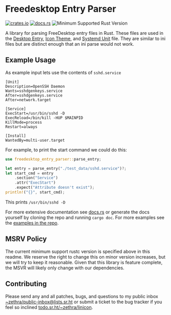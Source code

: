 # Freedesktop Entry Parser

[![crates.io](https://img.shields.io/crates/v/freedesktop_entry_parser.svg)](https://crates.io/crates/freedesktop_entry_parser)
[![docs.rs](https://docs.rs/freedesktop_entry_parser/badge.svg)](https://docs.rs/freedesktop_entry_parser)
![Minimum Supported Rust Version](https://img.shields.io/badge/rustc-1.48-red)

A library for parsing FreeDesktop entry files in Rust.
These files are used in the [Desktop Entry](desktop_spec),
[Icon Theme](icon_spec), and [Systemd Unit](systemd) file. They are similar to
ini files but are distinct enough that an ini parse would not work.

[desktop_spec]: https://specifications.freedesktop.org/desktop-entry-spec/desktop-entry-spec-latest.html
[icon_spec]: https://specifications.freedesktop.org/icon-theme-spec/icon-theme-spec-latest.html
[systemd]: https://www.freedesktop.org/software/systemd/man/systemd.unit.html

## Example Usage

As example input lets use the contents of `sshd.service`

```text
[Unit]
Description=OpenSSH Daemon
Wants=sshdgenkeys.service
After=sshdgenkeys.service
After=network.target

[Service]
ExecStart=/usr/bin/sshd -D
ExecReload=/bin/kill -HUP $MAINPID
KillMode=process
Restart=always

[Install]
WantedBy=multi-user.target
```

For example, to print the start command we could do this:

```rust
use freedesktop_entry_parser::parse_entry;

let entry = parse_entry("./test_data/sshd.service")?;
let start_cmd = entry
    .section("Service")
    .attr("ExecStart")
    .expect("Attribute doesn't exist");
println!("{}", start_cmd);
```

This prints `/usr/bin/sshd -D`

For more extensive documentation see [docs.rs](docs) or generate the docs
yourself by cloning the repo and running `cargo doc`.  For more examples
see the [examples in the repo](examples).

[docs]: https://docs.rs/freedesktop_entry_parser/0.4.0/freedesktop_entry_parser/
[examples]: https://git.sr.ht/~zethra/freedesktop_entry_parser/tree/master/examples

## MSRV Policy

The current minimum support rustc version is specified above in this readme.
We reserve the right to change this on minor version increases, but we will
try to keep it reasonable. Given that this library is feature complete, the
MSVR will likely only change with our dependencies.

## Contributing

Please send any and all patches, bugs, and questions to my public inbox
[~zethra/public-inbox@lists.sr.ht](mailto:~zethra/public-inbox@lists.sr.ht)
or submit a ticket to the bug tracker if you feel so inclined
[todo.sr.ht/~zethra/linicon](https://todo.sr.ht/~zethra/linicon).
